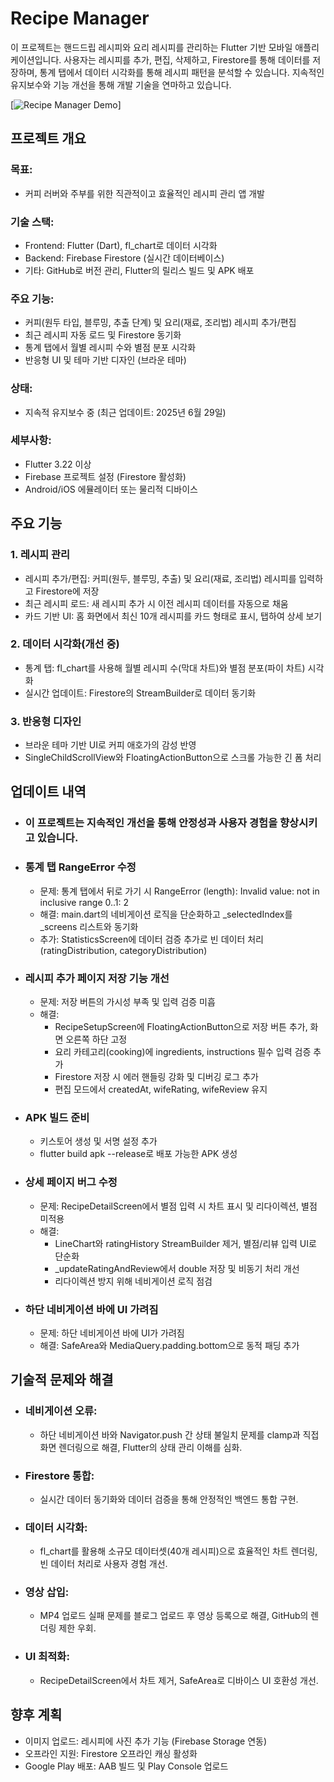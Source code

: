 # Recipe Manager
  
이 프로젝트는 핸드드립 레시피와 요리 레시피를 관리하는 Flutter 기반 모바일 애플리케이션입니다. 사용자는 레시피를 추가, 편집, 삭제하고, Firestore를 통해 데이터를 저장하며, 통계 탭에서 데이터 시각화를 통해 레시피 패턴을 분석할 수 있습니다. 지속적인 유지보수와 기능 개선을 통해 개발 기술을 연마하고 있습니다.

[![Recipe Manager Demo](assets/Recording.gif)]


## 프로젝트 개요
### 목표: 
- 커피 러버와 주부를 위한 직관적이고 효율적인 레시피 관리 앱 개발

### 기술 스택:  
- Frontend: Flutter (Dart), fl_chart로 데이터 시각화  
- Backend: Firebase Firestore (실시간 데이터베이스)  
- 기타: GitHub로 버전 관리, Flutter의 릴리스 빌드 및 APK 배포  


### 주요 기능:
- 커피(원두 타입, 블루밍, 추출 단계) 및 요리(재료, 조리법) 레시피 추가/편집
- 최근 레시피 자동 로드 및 Firestore 동기화
- 통계 탭에서 월별 레시피 수와 별점 분포 시각화
- 반응형 UI 및 테마 기반 디자인 (브라운 테마)

### 상태: 
- 지속적 유지보수 중 (최근 업데이트: 2025년 6월 29일)

### 세부사항:
- Flutter 3.22 이상
- Firebase 프로젝트 설정 (Firestore 활성화)
- Android/iOS 에뮬레이터 또는 물리적 디바이스

## 주요 기능
### 1. 레시피 관리

- 레시피 추가/편집: 커피(원두, 블루밍, 추출) 및 요리(재료, 조리법) 레시피를 입력하고 Firestore에 저장
- 최근 레시피 로드: 새 레시피 추가 시 이전 레시피 데이터를 자동으로 채움
- 카드 기반 UI: 홈 화면에서 최신 10개 레시피를 카드 형태로 표시, 탭하여 상세 보기

### 2. 데이터 시각화(개선 중)

- 통계 탭: fl_chart를 사용해 월별 레시피 수(막대 차트)와 별점 분포(파이 차트) 시각화
- 실시간 업데이트: Firestore의 StreamBuilder로 데이터 동기화

### 3. 반응형 디자인

- 브라운 테마 기반 UI로 커피 애호가의 감성 반영
- SingleChildScrollView와 FloatingActionButton으로 스크롤 가능한 긴 폼 처리

## 업데이트 내역
- ### 이 프로젝트는 지속적인 개선을 통해 안정성과 사용자 경험을 향상시키고 있습니다.

- ### 통계 탭 RangeError 수정
  - 문제: 통계 탭에서 뒤로 가기 시 RangeError (length): Invalid value: not in inclusive range 0..1: 2
  - 해결: main.dart의 네비게이션 로직을 단순화하고 _selectedIndex를 _screens 리스트와 동기화
  - 추가: StatisticsScreen에 데이터 검증 추가로 빈 데이터 처리 (ratingDistribution, categoryDistribution)

- ### 레시피 추가 페이지 저장 기능 개선
  - 문제: 저장 버튼의 가시성 부족 및 입력 검증 미흡
  - 해결:
    - RecipeSetupScreen에 FloatingActionButton으로 저장 버튼 추가, 화면 오른쪽 하단 고정
    - 요리 카테고리(cooking)에 ingredients, instructions 필수 입력 검증 추가
    - Firestore 저장 시 에러 핸들링 강화 및 디버깅 로그 추가
    - 편집 모드에서 createdAt, wifeRating, wifeReview 유지

- ### APK 빌드 준비
  - 키스토어 생성 및 서명 설정 추가
  - flutter build apk --release로 배포 가능한 APK 생성

- ### 상세 페이지 버그 수정
  - 문제: RecipeDetailScreen에서 별점 입력 시 차트 표시 및 리다이렉션, 별점 미적용
  - 해결:
    - LineChart와 ratingHistory StreamBuilder 제거, 별점/리뷰 입력 UI로 단순화
    - _updateRatingAndReview에서 double 저장 및 비동기 처리 개선
    - 리다이렉션 방지 위해 네비게이션 로직 점검

- ### 하단 네비게이션 바에 UI 가려짐
  - 문제: 하단 네비게이션 바에 UI가 가려짐
  - 해결: SafeArea와 MediaQuery.padding.bottom으로 동적 패딩 추가

## 기술적 문제와 해결
- ### 네비게이션 오류:
  - 하단 네비게이션 바와 Navigator.push 간 상태 불일치 문제를 clamp과 직접 화면 렌더링으로 해결, Flutter의 상태 관리 이해를 심화.
- ### Firestore 통합:
  - 실시간 데이터 동기화와 데이터 검증을 통해 안정적인 백엔드 통합 구현.
- ### 데이터 시각화:
  - fl_chart를 활용해 소규모 데이터셋(40개 레시피)으로 효율적인 차트 렌더링, 빈 데이터 처리로 사용자 경험 개선.
- ### 영상 삽입:
  - MP4 업로드 실패 문제를 블로그 업로드 후 영상 등록으로 해결, GitHub의 렌더링 제한 우회.
- ### UI 최적화:
  - RecipeDetailScreen에서 차트 제거, SafeArea로 디바이스 UI 호환성 개선.

## 향후 계획
- 이미지 업로드: 레시피에 사진 추가 기능 (Firebase Storage 연동)
- 오프라인 지원: Firestore 오프라인 캐싱 활성화
- Google Play 배포: AAB 빌드 및 Play Console 업로드
